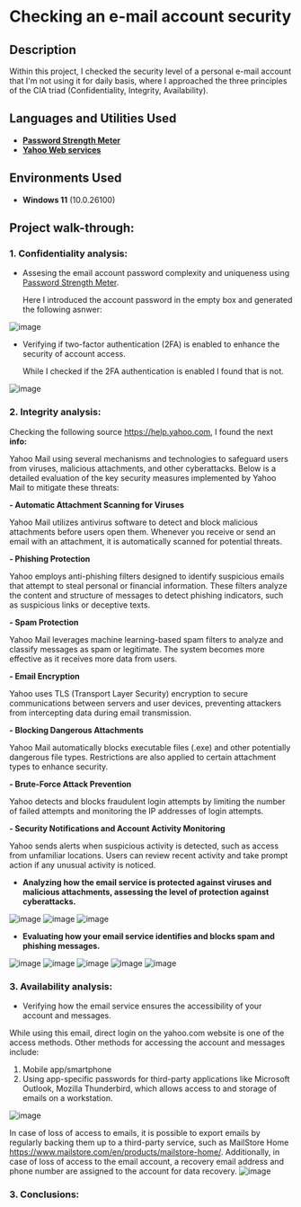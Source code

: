 <h1>Checking an e-mail account security</h1>

<h2>Description</h2>
Within this project, I checked the security level of a personal e-mail account that I'm not using it for daily basis, where I approached the three principles of the CIA triad (Confidentiality, Integrity, Availability).<br />

<h2>Languages and Utilities Used</h2>

- <b>[Password Strength Meter](https://www.passwordmonster.com/)</b> 
- <b>[Yahoo Web services](https://www.yahoo.com/) </b>

<h2>Environments Used </h2>

- <b>Windows 11</b> (10.0.26100)

<h2>Project walk-through:</h2>

<p>
<b><h3>1. Confidentiality analysis:</h3></b>

- Assesing the email account password complexity and uniqueness using [Password Strength Meter](https://www.passwordmonster.com/).<br/>

  Here I introduced the account password in the empty box and generated the following asnwer:<br/>
  
![image](https://github.com/user-attachments/assets/43e488c8-9b41-49a9-84c2-927fb2cead3b)

- Verifying if two-factor authentication (2FA) is enabled to enhance the security of account access. <br/>

  While I checked if the 2FA authentication is enabled I found that is not.<br/>

![image](https://github.com/user-attachments/assets/b6fbe428-feac-44f3-85af-4cdbaa4e6d6b)
  
<b><h3>2. Integrity analysis:</h3></b>

Checking the following source https://help.yahoo.com, I found the next **info:** 

Yahoo Mail using several mechanisms and technologies to safeguard users from viruses, malicious attachments, and other cyberattacks. Below is a detailed evaluation of the key security measures implemented by Yahoo Mail to mitigate these threats:

  <b>- Automatic Attachment Scanning for Viruses</b>
    <p>Yahoo Mail utilizes antivirus software to detect and block malicious attachments before users open them. Whenever you receive or send an email with an attachment, it is automatically scanned for potential threats.</p>

  <b>- Phishing Protection</b>
    <p>Yahoo employs anti-phishing filters designed to identify suspicious emails that attempt to steal personal or financial information. These filters analyze the content and structure of messages to detect phishing indicators, such as suspicious links or deceptive texts.</p>

  <b>- Spam Protection</b>
    <p>Yahoo Mail leverages machine learning-based spam filters to analyze and classify messages as spam or legitimate. The system becomes more effective as it receives more data from users.</p>

  <b>- Email Encryption</b>
    <p>Yahoo uses TLS (Transport Layer Security) encryption to secure communications between servers and user devices, preventing attackers from intercepting data during email transmission.</p>

  <b>- Blocking Dangerous Attachments</b>
    <p>Yahoo Mail automatically blocks executable files (.exe) and other potentially dangerous file types. Restrictions are also applied to certain attachment types to enhance security.</p>

  <b>- Brute-Force Attack Prevention</b>
    <p>Yahoo detects and blocks fraudulent login attempts by limiting the number of failed attempts and monitoring the IP addresses of login attempts.</p>

  <b>- Security Notifications and Account Activity Monitoring</b>
    <p>Yahoo sends alerts when suspicious activity is detected, such as access from unfamiliar locations. Users can review recent activity and take prompt action if any unusual activity is noticed.</p>

- **Analyzing how the email service is protected against viruses and malicious attachments, assessing the level of protection against cyberattacks.**<br/>

![image](https://github.com/user-attachments/assets/06786e3a-aa1f-4ae9-99c4-3aff87766609)
![image](https://github.com/user-attachments/assets/f499b079-3206-4a7b-bbc8-0c3dd19d48d3)
![image](https://github.com/user-attachments/assets/9aa96b96-eccd-4a43-9e7c-842e5faa590d)

- **Evaluating how your email service identifies and blocks spam and phishing messages.**<br/>

![image](https://github.com/user-attachments/assets/3f95265e-a737-44f5-910a-777f9f92e3c8)
![image](https://github.com/user-attachments/assets/536909a7-5f40-40f9-8723-9b537468dca8)
![image](https://github.com/user-attachments/assets/7dde5079-9b92-4cd1-9af1-2e1e771b2d55)
![image](https://github.com/user-attachments/assets/c33be467-6fed-4a0e-9539-35d98564d9d1)
![image](https://github.com/user-attachments/assets/494f5efe-fd51-4194-b226-9ff962acc1d3)

<b><h3>3. Availability analysis:</h3></b>

- Verifying how the email service ensures the accessibility of your account and messages.

While using this email, direct login on the yahoo.com website is one of the access methods.
Other methods for accessing the account and messages include:
<ol>
  <li>Mobile app/smartphone</li>
  <li>Using app-specific passwords for third-party applications like Microsoft Outlook, Mozilla Thunderbird, which allows access to and storage of emails on a workstation.</li>
</ol>

![image](https://github.com/user-attachments/assets/f82fba2d-cc4b-4962-9a61-543511477372)

In case of loss of access to emails, it is possible to export emails by regularly backing them up to a third-party service, such as MailStore Home https://www.mailstore.com/en/products/mailstore-home/. Additionally, in case of loss of access to the email account, a recovery email address and phone number are assigned to the account for data recovery.
![image](https://github.com/user-attachments/assets/29d232d5-cae6-4eb2-b584-2c53c6b6c1a8)

<b><h3>3. Conclusions:</h3></b>
